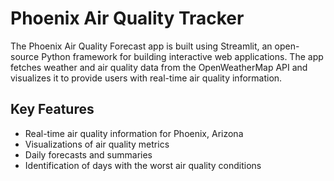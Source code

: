 # Phoenix Air Quality Tracker
The Phoenix Air Quality Forecast app is built using Streamlit, an open-source Python framework for building interactive web applications. The app fetches weather and air quality data from the OpenWeatherMap API and visualizes it to provide users with real-time air quality information.

## Key Features
- Real-time air quality information for Phoenix, Arizona
- Visualizations of air quality metrics
- Daily forecasts and summaries
- Identification of days with the worst air quality conditions
